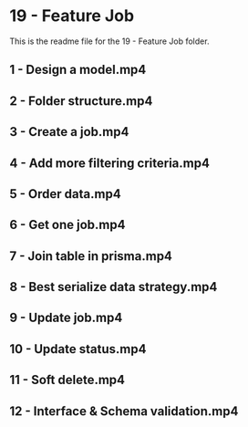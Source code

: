 # 19 - Feature Job

This is the readme file for the 19 - Feature Job folder.

## 1 - Design a model.mp4

## 2 - Folder structure.mp4

## 3 - Create a job.mp4

## 4 - Add more filtering criteria.mp4

## 5 - Order data.mp4

## 6 - Get one job.mp4

## 7 - Join table in prisma.mp4

## 8 - Best serialize data strategy.mp4

## 9 - Update job.mp4

## 10 - Update status.mp4

## 11 - Soft delete.mp4

## 12 - Interface & Schema validation.mp4

